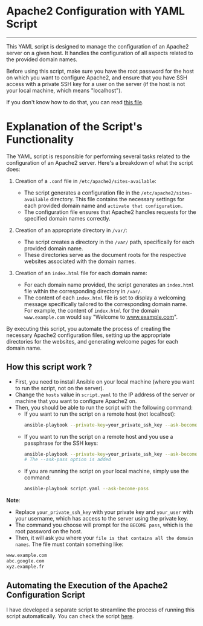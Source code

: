# **Apache2 Configuration with YAML Script**

---

This YAML script is designed to manage the configuration of an Apache2 server on a given host. It handles the configuration of all aspects related to the provided domain names.

Before using this script, make sure you have the root password for the host on which you want to configure Apache2, and ensure that you have SSH access with a private SSH key for a user on the server (if the host is not your local machine, which means "localhost").

If you don't know how to do that, you can read [this file](./ssh_key.md).

# **Explanation of the Script's Functionality**

The YAML script is responsible for performing several tasks related to the configuration of an Apache2 server. Here's a breakdown of what the script does:

1. Creation of a `.conf` file in `/etc/apache2/sites-available`:
   - The script generates a configuration file in the `/etc/apache2/sites-available` directory. This file contains the necessary settings for each provided domain name and `activate that configuration.`
   - The configuration file ensures that Apache2 handles requests for the specified domain names correctly.

2. Creation of an appropriate directory in `/var/`:
   - The script creates a directory in the `/var/` path, specifically for each provided domain name.
   - These directories serve as the document roots for the respective websites associated with the domain names.

3. Creation of an `index.html` file for each domain name:
   - For each domain name provided, the script generates an `index.html` file within the corresponding directory in `/var/`.
   - The content of each `index.html` file is set to display a welcoming message specifically tailored to the corresponding domain name. For example, the content of `index.html` for the domain `www.example.com` would say "Welcome to www.example.com".

By executing this script, you automate the process of creating the necessary Apache2 configuration files, setting up the appropriate directories for the websites, and generating welcome pages for each domain name.

## How this script work ?
- First, you need to install Ansible on your local machine (where you want to run the script, not on the server).
- Change the `hosts` value in `script.yaml` to the IP address of the server or machine that you want to configure Apache2 on.
- Then, you should be able to run the script with the following command:
  - If you want to run the script on a remote host (not localhost):
    ```sh
    ansible-playbook --private-key=your_private_ssh_key --ask-become-pass --user=your_user script.yaml
    ```
  - If you want to run the script on a remote host and you use a passphrase for the SSH keys:
    ```sh
    ansible-playbook --private-key=your_private_ssh_key --ask-become-pass --ask-pass --user=your_user script.yaml
    # The --ask-pass option is added
    ```
  - If you are running the script on your local machine, simply use the command:
    ```sh
    ansible-playbook script.yaml --ask-become-pass
    ```

**Note**:
- Replace `your_private_ssh_key` with your private key and `your_user` with your username, which has access to the server using the private key.
- The command you choose will prompt for the `BECOME pass`, which is the root password on the host.
- Then, it will ask you where your `file is that contains all the domain names`. The file must contain something like:

```sh
www.example.com
abc.google.com
xyz.example.fr
```
## Automating the Execution of the Apache2 Configuration Script
I have developed a separate script to streamline the process of running this script automatically.
You can check the script [here](./automate.sh).